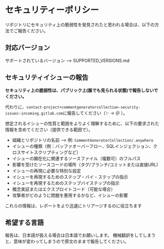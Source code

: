 # セキュリティーポリシー

リポジトリにセキュリティ上の脆弱性を発見されたと思われる場合は、以下の方法でご報告ください。

## 対応バージョン

サポートされているバージョン --> SUPPORTED_VERSIONS.md

## セキュリティイシューの報告

**セキュリティ上の脆弱性は、パブリック上(誰でも見られる状態)で報告しないでください。**

代わりに、`contact-project+commentgeneratorcollection-security-issues✨incoming.gitlab.com`に報告してください（✨ → ＠ ）。

想定されるイシューの性質と範囲をよりよく理解するために、以下の要求された情報を含めてください（提供できる範囲で）。

* 組織とリポジトリの名前 --> 例: `CommentGeneratorCollection/.anywhere`
* イシューの種類（例：バッファオーバーフロー、SQLインジェクション、クロスサイトスクリプティングなど）
* イシューの顕在化に関連するソースファイル（複数可）のフルパス
* 影響を受けたソースコードの場所（タグ/ブランチ/コミットまたは直接URL)
* イシューの再現に必要な特別な設定
* イシューを再現するためのステップ・バイ・ステップの指示
* イシューを再現するためのステップバイステップの指示
* 概念実証またはエクスプロイトコード（可能な場合）
* 攻撃者がどのように問題を悪用するかなど、イシューの影響

これらの情報は、レポートをより迅速にトリアージするのに役立ちます

## 希望する言語

報告は、日本語が扱える場合は日本語でお願いします。
機械翻訳をしてしまうと、意味が変わってしまうので原文のままで報告してください。
